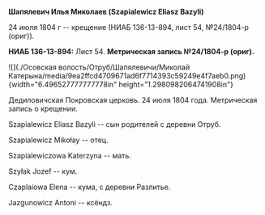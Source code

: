 **Шапялевич Илья Миколаев (Szapialewicz Eliasz Bazyli)**

24 июля 1804 г -- крещение (НИАБ 136-13-894, лист 54, №24/1804-р
(ориг)).

**НИАБ 136-13-894:** Лист 54. **Метрическая запись №24/1804-р (ориг).**

![](./Осовская волость/Отруб/Шапялевичи/Миколай Катерына/media/9ea2ffcd4709671ad6f7714393c59249e4f7aeb0.png){width="6.496527777777778in"
height="1.2980982064741908in"}

Дедиловичская Покровская церковь. 24 июля 1804 года. Метрическая запись
о крещении.

Szapialewicz Eliasz Bazyli -- сын родителей с деревни Отруб.

Szapialewicz Mikołay -- отец.

Szapialewiczowa Katerzyna -- мать.

Szyłak Jozef -- кум.

Czaplaiowa Elena -- кума, с деревни Разлитье.

Jazgunowicz Antoni -- ксёндз.
